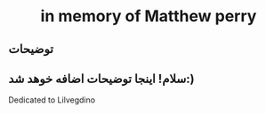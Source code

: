 <h1 align="center">in memory of Matthew perry</h1>

## توضیحات

سلام!
اینجا توضیحات اضافه خوهد شد:)
---
Dedicated to Lilvegdino
